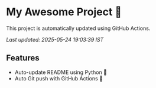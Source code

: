 # My Awesome Project 🚀

This project is automatically updated using GitHub Actions.

_Last updated: 2025-05-24 19:03:39 IST_

## Features
- Auto-update README using Python 🐍
- Auto Git push with GitHub Actions 🤖

